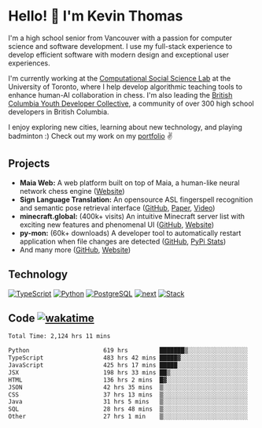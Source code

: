 # Hello! 👋 I'm Kevin Thomas

I'm a high school senior from Vancouver with a passion for computer science and software development. I use my full-stack experience to develop efficient software with modern design and exceptional user experiences.

I'm currently working at the [Computational Social Science Lab](https://csslab.cs.toronto.edu/) at the University of Toronto, where I help develop algorithmic teaching tools to enhance human-AI collaboration in chess. I'm also leading the [British Columbia Youth Developer Collective](https://bcydc.ca/), a community of over 300 high school developers in British Columbia.

I enjoy exploring new cities, learning about new technology, and playing badminton :) Check out my work on my [portfolio](https://kevinjosethomas.com/) ✌️

## Projects
- **Maia Web:** A web platform built on top of Maia, a human-like neural network chess engine ([Website](https://maiachess.com/))
- **Sign Language Translation:** An opensource ASL fingerspell recognition and semantic pose retrieval interface ([GitHub](https://github.com/kevinjosethomas/sign-language-processing), [Paper](https://arxiv.org/abs/2408.09311), [Video](https://www.youtube.com/watch?v=uuPxMWQRoXc))
- **minecraft.global:** (400k+ visits) An intuitive Minecraft server list with exciting new features and phenomenal UI ([GitHub](https://github.com/kevinjosethomas?tab=repositories&q=minecraft&type=&language=&sort=), [Website](https://minecraft.global/))
- **py-mon:** (60k+ downloads) A developer tool to automatically restart application when file changes are detected ([GitHub](https://github.com/kevinjosethomas/py-mon), [PyPi Stats](https://pypistats.org/packages/py-mon))
- And many more ([GitHub](https://github.com/kevinjosethomas?tab=repositories), [Website](https://kevinjosethomas.com/work))

## Technology
[![TypeScript](https://github.com/kevinjosethomas/kevinjosethomas/assets/46242684/444b2e5d-659f-41f5-81fe-3abafb75cb6c)](https://kevinjosethomas.com/stack)
[![Python](https://github.com/kevinjosethomas/kevinjosethomas/assets/46242684/34a174c4-54db-4c4e-9842-2324d47cb043)](https://kevinjosethomas.com/stack)
[![PostgreSQL](https://github.com/kevinjosethomas/kevinjosethomas/assets/46242684/46d6de1c-c483-4dc7-ab3a-87763af6fc78)](https://kevinjosethomas.com/stack)
[![next](https://github.com/kevinjosethomas/kevinjosethomas/assets/46242684/bc46bae5-1ad9-42a7-b7a2-427cbde7c994)](https://kevinjosethomas.com/stack)
[![Stack](https://github.com/kevinjosethomas/kevinjosethomas/assets/46242684/0b9b7eeb-8cce-4a56-bffd-3131dd4dd88c)](https://kevinjosethomas.com/stack)




## Code [![wakatime](https://wakatime.com/badge/user/e9d16d74-e01d-4a37-8086-9257e0bde1c2.svg?style=flat-square)](https://wakatime.com/@e9d16d74-e01d-4a37-8086-9257e0bde1c2)
<!--START_SECTION:waka-->

```txt
Total Time: 2,124 hrs 11 mins

Python                     619 hrs         ███████▒░░░░░░░░░░░░░░░░░   28.78 %
TypeScript                 483 hrs 42 mins █████▓░░░░░░░░░░░░░░░░░░░   22.49 %
JavaScript                 425 hrs 17 mins █████░░░░░░░░░░░░░░░░░░░░   19.77 %
JSX                        198 hrs 33 mins ██▒░░░░░░░░░░░░░░░░░░░░░░   09.23 %
HTML                       136 hrs 2 mins  █▓░░░░░░░░░░░░░░░░░░░░░░░   06.32 %
JSON                       42 hrs 35 mins  ▒░░░░░░░░░░░░░░░░░░░░░░░░   01.98 %
CSS                        37 hrs 13 mins  ▒░░░░░░░░░░░░░░░░░░░░░░░░   01.73 %
Java                       31 hrs 5 mins   ▒░░░░░░░░░░░░░░░░░░░░░░░░   01.45 %
SQL                        28 hrs 48 mins  ▒░░░░░░░░░░░░░░░░░░░░░░░░   01.34 %
Other                      27 hrs 1 min    ▒░░░░░░░░░░░░░░░░░░░░░░░░   01.26 %
```

<!--END_SECTION:waka-->

